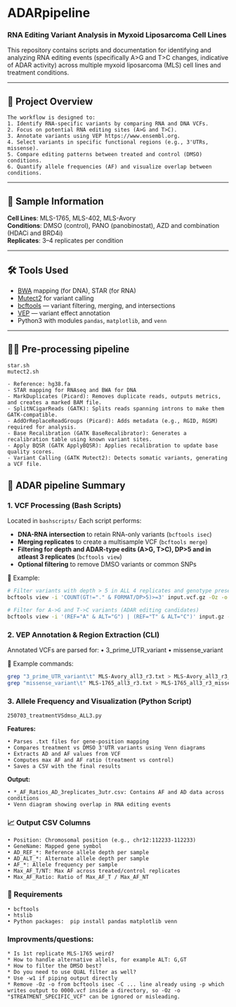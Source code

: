 # ADARpipeline
### RNA Editing Variant Analysis in Myxoid Liposarcoma Cell Lines

This repository contains scripts and documentation for identifying and analyzing RNA editing events (specifically A>G and T>C changes, indicative of ADAR activity) across multiple myxoid liposarcoma (MLS) cell lines and treatment conditions.

---

## 📂 Project Overview
``` 
The workflow is designed to:
1. Identify RNA-specific variants by comparing RNA and DNA VCFs.
2. Focus on potential RNA editing sites (A>G and T>C).
3. Annotate variants using VEP https://www.ensembl.org.
4. Select variants in specific functional regions (e.g., 3'UTRs, missense).
5. Compare editing patterns between treated and control (DMSO) conditions.
6. Quantify allele frequencies (AF) and visualize overlap between conditions.
```  
---

## 🧬 Sample Information
**Cell Lines**: MLS-1765, MLS-402, MLS-Avory   
**Conditions**: DMSO (control), PANO (panobinostat), AZD and combination (HDACi and BRD4i)  
**Replicates**: 3–4 replicates per condition  
  
---

## 🛠️ Tools Used

- [BWA](https://bio-bwa.sourceforge.net/) mapping (for DNA), STAR (for RNA)
- [Mutect2](https://gatk.broadinstitute.org/hc/en-us/articles/360037593851-Mutect2) for variant calling
- [bcftools](https://samtools.github.io/bcftools/) — variant filtering, merging, and intersections   
- [VEP](https://www.ensembl.org/info/docs/tools/vep/index.html) — variant effect annotation  
- Python3 with modules `pandas`, `matplotlib`, and `venn`
  
---

## 👩‍🍳 Pre-processing pipeline  
`star.sh`  
`mutect2.sh`
```
- Reference: hg38.fa
- STAR mapping for RNAseq and BWA for DNA
- MarkDuplicates (Picard): Removes duplicate reads, outputs metrics, and creates a marked BAM file.
- SplitNCigarReads (GATK): Splits reads spanning introns to make them GATK-compatible.
- AddOrReplaceReadGroups (Picard): Adds metadata (e.g., RGID, RGSM) required for analysis.
- Base Recalibration (GATK BaseRecalibrator): Generates a recalibration table using known variant sites.
- Apply BQSR (GATK ApplyBQSR): Applies recalibration to update base quality scores.
- Variant Calling (GATK Mutect2): Detects somatic variants, generating a VCF file.
```

## 🧾 ADAR pipeline Summary

### 1. **VCF Processing (Bash Scripts)**

Located in `bashscripts/` 
Each script performs:  
- **DNA-RNA intersection** to retain RNA-only variants (`bcftools isec`)
- **Merging replicates** to create a multisample VCF (`bcftools merge`)
- **Filtering for depth and ADAR-type edits (A>G, T>C), DP>5 and in atleast 3 replicates** (`bcftools view`)
- **Optional filtering** to remove DMSO variants or common SNPs

📝 Example:
```bash
# Filter variants with depth > 5 in ALL 4 replicates and genotype present
bcftools view -i 'COUNT(GT!="." & FORMAT/DP>5)>=3' input.vcf.gz -Oz -o output.vcf.gz

# Filter for A->G and T->C variants (ADAR editing candidates)
bcftools view -i '(REF="A" & ALT="G") | (REF="T" & ALT="C")' input.gz -Oz -o output.vcf.gz
```

### 2. VEP Annotation & Region Extraction (CLI)
Annotated VCFs are parsed for:
	• 3_prime_UTR_variant
	• missense_variant
 
📝 Example commands:
```bash
grep "3_prime_UTR_variant\t" MLS-Avory_all3_r3.txt > MLS-Avory_all3_r3_3utr.txt
grep "missense_variant\t" MLS-1765_all3_r3.txt > MLS-1765_all3_r3_missense.txt
```

### 3. Allele Frequency and Visualization (Python Script)
`250703_treatmentVSdmso_ALL3.py` 

**Features:**  
``` 
• Parses .txt files for gene-position mapping  
• Compares treatment vs DMSO 3'UTR variants using Venn diagrams  
• Extracts AD and AF values from VCF  
• Computes max AF and AF ratio (treatment vs control)  
• Saves a CSV with the final results   
 ```

**Output:**  
``` 
• *_AF_Ratios_AD_3replicates_3utr.csv: Contains AF and AD data across conditions  
• Venn diagram showing overlap in RNA editing events  
```

### 📈 Output CSV Columns
``` 
• Position: Chromosomal position (e.g., chr12:112233-112233)
• GeneName: Mapped gene symbol
• AD_REF_*: Reference allele depth per sample
• AD_ALT_*: Alternate allele depth per sample
• AF_*: Allele frequency per sample
• Max_AF_T/NT: Max AF across treated/control replicates
• Max_AF_Ratio: Ratio of Max_AF_T / Max_AF_NT
```  

### 🧼 Requirements
``` 
• bcftools
• htslib
• Python packages:  pip install pandas matplotlib venn
```


### Improvments/questions:
``` 
* Is 1st replicate MLS-1765 weird?
* How to handle alternative allels, for example ALT: G,GT
* How to filter the DMSO best?
* Do you need to use QUAL filter as well?
* Use -w1 if piping output directly
* Remove -Oz -o from bcftools isec -C ... line already using -p which writes output to 0000.vcf inside a directory, so -Oz -o "$TREATMENT_SPECIFIC_VCF" can be ignored or misleading.
``` 
